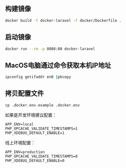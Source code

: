 ## 构建镜像

```bash
docker build -t docker-laravel -f docker/Dockerfile .
```

## 启动镜像

```bash
docker run --rm -p 8080:80 docker-laravel
```

## MacOS电脑通过命令获取本机IP地址

```bash
ipconfig getifaddr en0 |pbcopy
```

## 拷贝配置文件

```
cp .docker.env.example .docker.env
```


如果是开发环境建议配置：

```
APP_ENV=local
PHP_OPCACHE_VALIDATE_TIMESTAMPS=1
PHP_XDEBUG_DEFAULT_ENABLE=1
```

线上环境配置：
```
APP_ENV=production
PHP_OPCACHE_VALIDATE_TIMESTAMPS=0
PHP_XDEBUG_DEFAULT_ENABLE=0
```